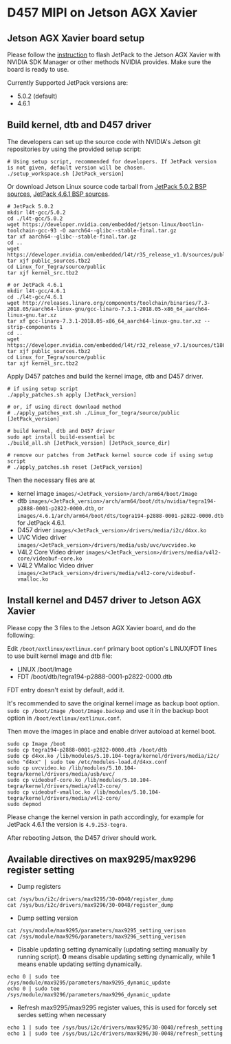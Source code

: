 # D457 MIPI on Jetson AGX Xavier

## Jetson AGX Xavier board setup

Please follow the [instruction](https://docs.nvidia.com/sdk-manager/install-with-sdkm-jetson/index.html) to flash JetPack to the Jetson AGX Xavier with NVIDIA SDK Manager or other methods NVIDIA provides. Make sure the board is ready to use.

Currently Supported JetPack versions are:

- 5.0.2 (default)
- 4.6.1

## Build kernel, dtb and D457 driver

The developers can set up the source code with NVIDIA's Jetson git repositories by using the provided setup script:

```
# Using setup script, recommended for developers. If JetPack version is not given, default version will be chosen.
./setup_workspace.sh [JetPack_version]
```

Or download Jetson Linux source code tarball from [JetPack 5.0.2 BSP sources](https://developer.nvidia.com/embedded/l4t/r35_release_v1.0/sources/public_sources.tbz2), [JetPack 4.6.1 BSP sources](https://developer.nvidia.com/embedded/l4t/r32_release_v7.1/sources/t186/public_sources.tbz2).

```
# JetPack 5.0.2
mkdir l4t-gcc/5.0.2
cd ./l4t-gcc/5.0.2
wget https://developer.nvidia.com/embedded/jetson-linux/bootlin-toolchain-gcc-93 -O aarch64--glibc--stable-final.tar.gz
tar xf aarch64--glibc--stable-final.tar.gz
cd ..
wget https://developer.nvidia.com/embedded/l4t/r35_release_v1.0/sources/public_sources.tbz2
tar xjf public_sources.tbz2
cd Linux_for_Tegra/source/public
tar xjf kernel_src.tbz2

# or JetPack 4.6.1
mkdir l4t-gcc/4.6.1
cd ./l4t-gcc/4.6.1
wget http://releases.linaro.org/components/toolchain/binaries/7.3-2018.05/aarch64-linux-gnu/gcc-linaro-7.3.1-2018.05-x86_64_aarch64-linux-gnu.tar.xz
tar xf gcc-linaro-7.3.1-2018.05-x86_64_aarch64-linux-gnu.tar.xz --strip-components 1
cd ..
wget https://developer.nvidia.com/embedded/l4t/r32_release_v7.1/sources/t186/public_sources.tbz2
tar xjf public_sources.tbz2
cd Linux_for_Tegra/source/public
tar xjf kernel_src.tbz2
```

Apply D457 patches and build the kernel image, dtb and D457 driver.

```
# if using setup script
./apply_patches.sh apply [JetPack_version]

# or, if using direct download method
# ./apply_patches_ext.sh ./Linux_for_tegra/source/public [JetPack_version]

# build kernel, dtb and D457 driver
sudo apt install build-essential bc
./build_all.sh [JetPack_version] [JetPack_source_dir]

# remove our patches from JetPack kernel source code if using setup script
# ./apply_patches.sh reset [JetPack_version]
```

Then the necessary files are at
- kernel image `images/<JetPack_version>/arch/arm64/boot/Image`
- dtb `images/<JetPack_version>/arch/arm64/boot/dts/nvidia/tegra194-p2888-0001-p2822-0000.dtb`, or `images/4.6.1/arch/arm64/boot/dts/tegra194-p2888-0001-p2822-0000.dtb` for JetPack 4.6.1.
- D457 driver `images/<JetPack_version>/drivers/media/i2c/d4xx.ko`
- UVC Video driver `images/<JetPack_version>/drivers/media/usb/uvc/uvcvideo.ko`
- V4L2 Core Video driver `images/<JetPack_version>/drivers/media/v4l2-core/videobuf-core.ko`
- V4L2 VMalloc Video driver `images/<JetPack_version>/drivers/media/v4l2-core/videobuf-vmalloc.ko`

## Install kernel and D457 driver to Jetson AGX Xavier

Please copy the 3 files to the Jetson AGX Xavier board, and do the following:

Edit `/boot/extlinux/extlinux.conf` primary boot option's LINUX/FDT lines to use built kernel image and dtb file:

- LINUX /boot/Image
- FDT /boot/dtb/tegra194-p2888-0001-p2822-0000.dtb

FDT entry doesn't exist by default, add it.

It's recommended to save the original kernel image as backup boot option. `sudo cp /boot/Image /boot/Image.backup` and use it in the backup boot option in `/boot/extlinux/extlinux.conf`.

Then move the images in place and enable driver autoload at kernel boot.

```
sudo cp Image /boot
sudo cp tegra194-p2888-0001-p2822-0000.dtb /boot/dtb
sudo cp d4xx.ko /lib/modules/5.10.104-tegra/kernel/drivers/media/i2c/
echo "d4xx" | sudo tee /etc/modules-load.d/d4xx.conf
sudo cp uvcvideo.ko /lib/modules/5.10.104-tegra/kernel/drivers/media/usb/uvc/
sudo cp videobuf-core.ko /lib/modules/5.10.104-tegra/kernel/drivers/media/v4l2-core/
sudo cp videobuf-vmalloc.ko /lib/modules/5.10.104-tegra/kernel/drivers/media/v4l2-core/
sudo depmod
```

Please change the kernel version in path accordingly, for example for JetPack 4.6.1 the version is `4.9.253-tegra`.

After rebooting Jetson, the D457 driver should work.

## Available directives on max9295/max9296 register setting

- Dump registers
```
cat /sys/bus/i2c/drivers/max9295/30-0040/register_dump
cat /sys/bus/i2c/drivers/max9296/30-0048/register_dump
```

- Dump setting version

```
cat /sys/module/max9295/parameters/max9295_setting_verison
cat /sys/module/max9296/parameters/max9296_setting_verison
```

- Disable updating setting dynamically (updating setting manually by running script).
  **0** means disable updating setting dynamically, while **1** means enable updating setting dynamically.

```
echo 0 | sudo tee /sys/module/max9295/parameters/max9295_dynamic_update
echo 0 | sudo tee /sys/module/max9296/parameters/max9296_dynamic_update
```

- Refresh max9295/max9295 register values, this is used for forcely set serdes setting when necessary

```
echo 1 | sudo tee /sys/bus/i2c/drivers/max9295/30-0040/refresh_setting
echo 1 | sudo tee /sys/bus/i2c/drivers/max9296/30-0048/refresh_setting
```
